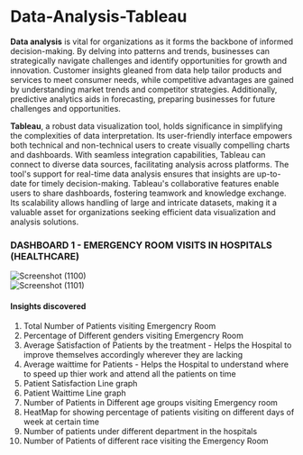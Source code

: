# Data-Analysis-Tableau

**Data analysis** is vital for organizations as it forms the backbone of informed decision-making. By delving into patterns and trends, businesses can strategically navigate challenges and identify opportunities for growth and innovation. Customer insights gleaned from data help tailor products and services to meet consumer needs, while competitive advantages are gained by understanding market trends and competitor strategies. Additionally, predictive analytics aids in forecasting, preparing businesses for future challenges and opportunities.

**Tableau**, a robust data visualization tool, holds significance in simplifying the complexities of data interpretation. Its user-friendly interface empowers both technical and non-technical users to create visually compelling charts and dashboards. With seamless integration capabilities, Tableau can connect to diverse data sources, facilitating analysis across platforms. The tool's support for real-time data analysis ensures that insights are up-to-date for timely decision-making. Tableau's collaborative features enable users to share dashboards, fostering teamwork and knowledge exchange. Its scalability allows handling of large and intricate datasets, making it a valuable asset for organizations seeking efficient data visualization and analysis solutions.

### DASHBOARD 1 - EMERGENCY ROOM VISITS IN HOSPITALS (HEALTHCARE)

![Screenshot (1100)](https://github.com/mayuriyerande/Data-Analysis-Tableau/assets/100609372/250727d4-fb5b-4c2e-98c8-22984b0accae)
<br>
![Screenshot (1101)](https://github.com/mayuriyerande/Data-Analysis-Tableau/assets/100609372/da4467d2-e5e6-4405-916a-8471b57ebfdb)

#### Insights discovered
1. Total Number of Patients visiting Emergencry Room
2. Percentage of Different genders visiting Emergencry Room
3. Average Satisfaction of  Patients by the treatment - Helps the Hospital to improve themselves accordingly wherever they are lacking
4. Average waittime for Patients - Helps the Hospital to understand where to speed up thier work and attend all the patients on time
5. Patient Satisfaction Line graph
6. Patient Waittime Line graph
7. Number of Patients in Different age groups  visiting Emergency room
8. HeatMap for showing percentage of patients visiting on different days of week at certain time
9. Number of patients under different department in the hospitals
10. Number of Patients of different race visiting the Emergency Room
